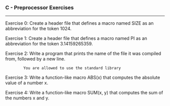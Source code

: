 ### C - Preprocessor Exercises
---
Exercise 0: Create a header file that defines a macro named SIZE as an abbreviation for the token 1024.

Exercise 1: Create a header file that defines a macro named PI as an abbreviation for the token 3.14159265359.

Exercise 2: Write a program that prints the name of the file it was compiled from, followed by a new line.

            You are allowed to use the standard library

Exercise 3: Write a function-like macro ABS(x) that computes the absolute value of a number x.

Exercise 4: Write a function-like macro SUM(x, y) that computes the sum of the numbers x and y.
